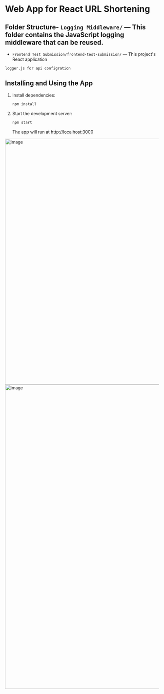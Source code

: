 # Web App for React URL Shortening

## Folder Structure- `Logging Middleware/` — This folder contains the JavaScript logging middleware that can be reused.
- `Frontend Test Submission/frontend-test-submission/` — This project's React application
```
logger.js for api configration 
```
## Installing and Using the App
1. Install dependencies:
   ```sh
   npm install
   ```
2. Start the development server:
   ```sh
   npm start
   ```
   The app will run at [http://localhost:3000](http://localhost:3000)


<img width="1911" height="803" alt="image" src="https://github.com/user-attachments/assets/fc74f17f-fc9a-4d62-b258-12afb83fb912" />
<img width="1917" height="994" alt="image" src="https://github.com/user-attachments/assets/4a279dac-c45e-430c-a0ac-35efdf027b78" />
